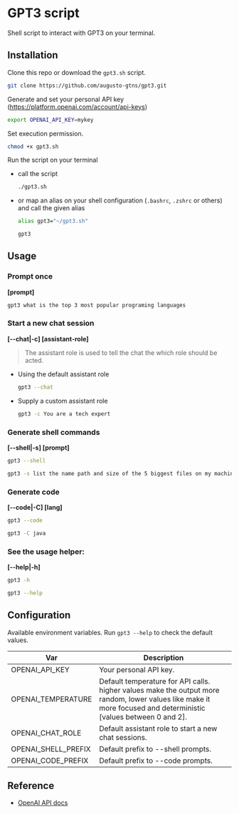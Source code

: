 # GPT3 script

Shell script to interact with GPT3 on your terminal.

## Installation

Clone this repo or download the `gpt3.sh` script.

```bash
git clone https://github.com/augusto-gtns/gpt3.git
```

Generate and set your personal API key (https://platform.openai.com/account/api-keys)

```bash
export OPENAI_API_KEY=mykey
```

Set execution permission.

```bash
chmod +x gpt3.sh
```

Run the script on your terminal

- call the script

  ```bash
  ./gpt3.sh
  ```

- or map an alias on your shell configuration (`.bashrc`, `.zshrc` or others) and call the given alias

  ```bash
  alias gpt3="~/gpt3.sh"
  ```

  ```bash
  gpt3
  ```

## Usage

### Prompt once

**[prompt]**

```bash
gpt3 what is the top 3 most popular programing languages
```

### Start a new chat session

**[--chat|-c] [assistant-role]**

> The assistant role is used to tell the chat the which role should be acted.

- Using the default assistant role

  ```bash
  gpt3 --chat
  ```

- Supply a custom assistant role

  ```bash
  gpt3 -c You are a tech expert
  ```

### Generate shell commands

**[--shell|-s] [prompt]**

```bash
gpt3 --shell
```

```bash
gpt3 -s list the name path and size of the 5 biggest files on my machine
```

### Generate code

**[--code|-C] [lang]**

```bash
gpt3 --code
```

```bash
gpt3 -C java
```

### See the usage helper:

**[--help|-h]**

```bash
gpt3 -h
```

```bash
gpt3 --help
```

## Configuration

Available environment variables. Run `gpt3 --help` to check the default values.

| Var                 | Description                                                                                                                                                            |
| ------------------- | ---------------------------------------------------------------------------------------------------------------------------------------------------------------------- |
| OPENAI_API_KEY      | Your personal API key.                                                                                                                                                 |
| OPENAI_TEMPERATURE  | Default temperature for API calls.<br /> higher values make the output more random, lower values like make it more focused and deterministic [values between 0 and 2]. |
| OPENAI_CHAT_ROLE    | Default assistant role to start a new chat sessions.                                                                                                                   |
| OPENAI_SHELL_PREFIX | Default prefix to --shell prompts.                                                                                                                                     |
| OPENAI_CODE_PREFIX  | Default prefix to --code prompts.                                                                                                                                      |

## Reference

- [OpenAI API docs](https://platform.openai.com/docs/api-reference)

